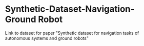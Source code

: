 # Synthetic-Dataset-Navigation-Ground Robot
Link to dataset for paper "Synthetic dataset for navigation tasks of autonomous systems and ground robots"
